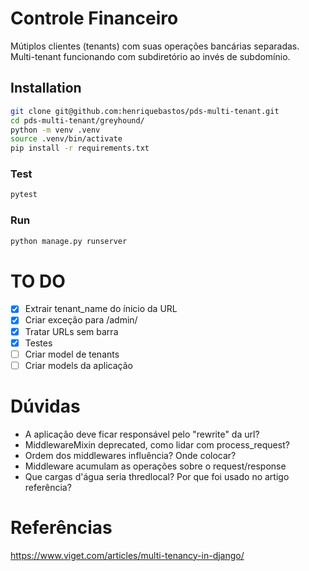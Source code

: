 # Controle Financeiro

Mútiplos clientes (tenants) com suas operações bancárias separadas.
Multi-tenant funcionando com subdiretório ao invés de subdomínio.


## Installation
```bash
git clone git@github.com:henriquebastos/pds-multi-tenant.git
cd pds-multi-tenant/greyhound/
python -m venv .venv
source .venv/bin/activate
pip install -r requirements.txt
```

### Test
```bash
pytest
```

### Run
```bash
python manage.py runserver
```

# TO DO

- [X] Extrair tenant_name do ínicio da URL
- [X] Criar exceção para /admin/
- [X] Tratar URLs sem barra
- [X] Testes
- [ ] Criar model de tenants
- [ ] Criar models da aplicação

# Dúvidas

- A aplicação deve ficar responsável pelo "rewrite" da url?
- MiddlewareMixin deprecated, como lidar com process_request?
- Ordem dos middlewares influência? Onde colocar?
- Middleware acumulam as operações sobre o request/response
- Que cargas d'água seria thredlocal? Por que foi usado no artigo referência?

# Referências

https://www.viget.com/articles/multi-tenancy-in-django/


